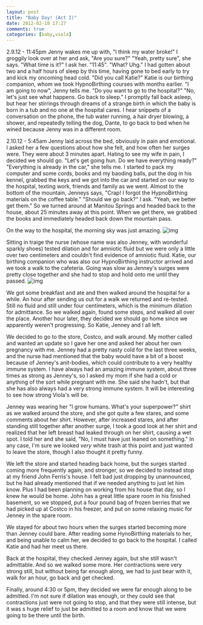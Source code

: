 ```yaml
---
layout: post
title: "Baby Day! (Act I)"
date: 2012-02-10 17:27
comments: true
categories: [baby,viola]
---
```

2.9.12 - 11:45pm
Jenny wakes me up with, "I think my water broke!"
I groggily look over at her and ask, "Are you sure?"
"Yeah, pretty sure", she says.
"What time is it?" I ask her.
"11:45".
"What? Uhg." I had gotten about two and a half hours of sleep by this time, having gone to bed early to try and kick my oncoming head cold. "Did you call Katie?" Katie is our birthing companion, whom we took HypnoBirthing courses with months earlier.
"I am going to now", Jenny tells me.
"Do you want to go to the hospital?"
"No, let's just see what happens. Go back to sleep."
I promptly fall back asleep, but hear her stirrings through dreams of a strange birth in which the baby is born in a tub and no one at the hospital cares. I hear snippets of a conversation on the phone, the tub water running, a hair dryer blowing, a shower, and repeatedly telling the dog, Dante, to go back to bed when he wined because Jenny was in a different room.

2.10.12 - 5:45am
Jenny laid across the bed, obviously in pain and emotional. I asked her a few questions about how she felt, and how often her surges were. They were about 3 minutes apart. Hating to see my wife in pain, I decided we should go.
"Let's get going hun. Do we have everything ready?"
"Everything is already in the car," she tells me.
I started to pack my computer and some cords, books and my baoding balls, put the dog in his kennel, grabbed the keys and we got into the car and started on our way to the hospital, texting work, friends and family as we went.
Almost to the bottom of the mountain, Jenneys says, "Crap! I forgot the HypnoBirthing materials on the coffee table."
"Should we go back?" I ask.
"Yeah, we better get them."
So we turned around at Manitou Springs and headed back to the house, about 25 minutes away at this point. When we get there, we grabbed the books and immediately headed back down the mountain pass.

On the way to the hospital, the morning sky was just amazing.
![img](http://farm8.staticflickr.com/7199/6866465775_ee6c5865e2_z.jpg)

Sitting in traige the nurse (whose name was also Jenney, with wonderful sparkly shoes) tested dilation and for amniotic fluid but we were only a little over two centimeters and couldn't find evidence of amniotic fluid. Katie, our birthing companion who was also our HypnoBirthing instructor arrived and we took a walk to the cafeteria. Going was slow as Jenney's surges were pretty close together and she had to stop and hold onto me until they passed.
![img](http://farm8.staticflickr.com/7056/6866467167_79bb6d2988_z.jpg)

We got some breakfast and ate and then walked around the hospital for a while. An hour after sending us out for a walk we returned and re-tested. Still no fluid and still under four centimeters, which is the minimum dilation for admittance. So we walked again, found some steps, and walked all over the place. Another hour later, they decided we should go home since we apparently weren't progressing. So Katie, Jenney and I all left.

We decided to go to the store, Costco, and walk around. My mother called and wanted an update so I gave her one and asked her about her own pregnancy with me. Jenney had a pretty nasty cold for the last three weeks, and the nurse had mentioned that the baby would have a bit of a boost because of Jenney's anit-bodies, which could contribute to a very healthy immune system. I have always had an amazing immune system, about three times as strong as Jenney's, so I asked my mom if she had a cold or anything of the sort while pregnant with me. She said she hadn't, but that she has also always had a very strong immune system. It will be interesting to see how strong Viola's will be.

Jenney was wearing her "I grow humans. What's your superpower?" shirt as we walked around the store, and she got quite a few stares, and some comments about her shirt. However, after increased stares, and after standing still together after another surge, I took a good look at her shirt and realized that her left breast had leaked through on her shirt, causing a wet spot. I told her and she said, "No, I must have just leaned on something." In any case, I'm sure we looked *very* white trash at this point and just wanted to leave the store, though I also thought it pretty funny.

We left the store and started heading back home, but the surges started coming more frequently again, and stronger, so we decided to instead stop at my friend John Ferris's house. I felt bad just dropping by unannounced, but he had already mentioned that if we needed anything to just let him know. Plus I had been planning on working from his house that day, so I knew he would be home. John has a great little spare room in his finished basement, so we stopped, put a four pound bag of frozen berries that we had picked up at Costco in his freezer, and put on some relaxing music for Jenney in the spare room.

We stayed for about two hours when the surges started becoming more than Jenney could bare. After reading some HynoBirthing materials to her, and being unable to calm her, we decided to go back to the hospital. I called Katie and had her meet us there.

Back at the hospital, they checked Jenney again, but she still wasn't admittable. And so we walked some more. Her contractions were very strong still, but without being far enough along, we had to just bear with it, walk for an hour, go back and get checked.

Finally, around 4:30 or 5pm, they decided we were far enough along to be admitted. I'm not sure if dilation was enough, or they could see that contractions just were not going to stop, and that they were still intense, but it was s huge relief to just be admitted to a room and know that we were going to be there until the birth.